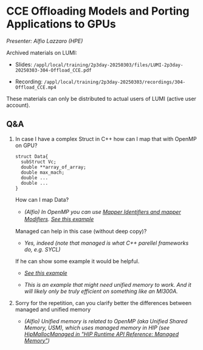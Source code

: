# CCE Offloading Models and Porting Applications to GPUs

*Presenter: Alfio Lazzaro (HPE)*

<!--
Course materials will be provided during and after the course.
-->

<!--
Temporary location of materials (for the lifetime of the training project):

-   Slides: `/project/project_465001726/Slides/HPE/04_Directives_Programming.pdf`
-->

Archived materials on LUMI:

-   Slides: `/appl/local/training/2p3day-20250303/files/LUMI-2p3day-20250303-304-Offload_CCE.pdf`

-   Recording: `/appl/local/training/2p3day-20250303/recordings/304-Offload_CCE.mp4`

These materials can only be distributed to actual users of LUMI (active user account).


## Q&A

1.  In case I have a complex Struct in C++ how can I map that with OpenMP on GPU?
    ```
    struct Data{
      subStruct Vc; 
      double **array_of_array;
      double max_mach;
      double ... 
      double ...
    }
    ```
    How can I map Data? 

    -   *(Alfio) In OpenMP you can use [Mapper Identiﬁers and mapper Modiﬁers](https://www.openmp.org/spec-html/5.2/openmpsu61.html). [See this example](https://passlab.github.io/Examples/contents/Chap_devices/9_declare_mapper_Directive.html)*

    Managed can help in this case (without deep copy)? 

    -   *Yes, indeed (note that managed is what C++ parellel frameworks do, e.g. SYCL)*
  
    If he can show some example it would be helpful. 

    -   *[See this example](https://passlab.github.io/Examples/contents/Chap_devices/9_declare_mapper_Directive.html)*

    -   *This is an example that might need unified memory to work. And it will likely only be truly efficient on something like an MI300A.*


2.  Sorry for the repetition, can you clarify better the differences between managed and unified memory

    -   *(Alfio) Unified memory is related to OpenMP (aka Unified Shared Memory, USM), which uses managed memory in HIP (see [HipMallocManaged in "HIP Runtime API Reference: Managed Memory"](https://rocm.docs.amd.com/projects/HIP/en/latest/doxygen/html/group___memory_m.html#gaadf4780d920bb6f5cc755880740ef7dc))*

